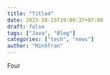 ```yaml
---
title: "Title4"
date: 2023-10-15T19:09:37+07:00
draft: false
tags: ["Java", "Blog"]
categories: ["tech", "news"]
author: "MinhTran"
---
```


Four